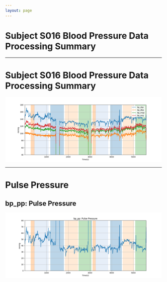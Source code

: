 ```yaml
---
layout: page
---
```


# Subject S016 Blood Pressure Data Processing Summary




---
# Subject S016 Blood Pressure Data Processing Summary

![Subject S016 Blood Pressure Data Processing Summary - Overlay](images/S016_bp_features_overlay.png)

---
# Pulse Pressure

## bp_pp: Pulse Pressure
![bp_pp: Pulse Pressure](images/S016_bp_features_bp_pp.png)

